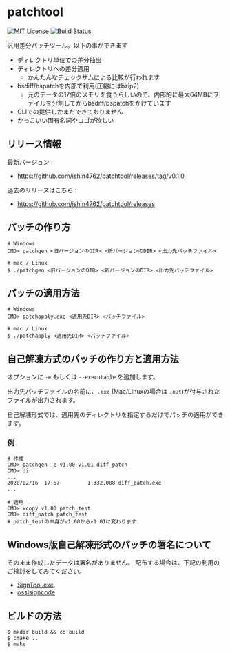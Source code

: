 # patchtool

[![MIT License](https://img.shields.io/badge/license-MIT-blue.svg)](LICENSE) [![Build Status](https://travis-ci.org/ishin4762/patchtool.svg?branch=master)](https://travis-ci.org/ishin4762/patchtool)

汎用差分パッチツール。以下の事ができます

* ディレクトリ単位での差分抽出
* ディレクトリへの差分適用
  * かんたんなチェックサムによる比較が行われます
* bsdiff/bspatchを内部で利用(圧縮にはbzip2)
  * 元のデータの17倍のメモリを食うらしいので、内部的に最大64MBにファイルを分割してからbsdiff/bspatchをかけています
* CLIでの提供しかまだできておりません
* かっこいい固有名詞やロゴが欲しい

## リリース情報
最新バージョン :
* https://github.com/ishin4762/patchtool/releases/tag/v0.1.0

過去のリリースはこちら :
* https://github.com/ishin4762/patchtool/releases

## パッチの作り方
```
# Windows
CMD> patchgen <旧バージョンのDIR> <新バージョンのDIR> <出力先パッチファイル>

# mac / Linux
$ ./patchgen <旧バージョンのDIR> <新バージョンのDIR> <出力先パッチファイル>
```

## パッチの適用方法
```
# Windows
CMD> patchapply.exe <適用先DIR> <パッチファイル>

# mac / Linux
$ ./patchapply <適用先DIR> <パッチファイル>
```

## 自己解凍方式のパッチの作り方と適用方法
オプションに `-e` もしくは `--executable` を追加します。

出力先パッチファイルの名前に、`.exe` (Mac/Linuxの場合は `.out`)が付与されたファイルが出力されます。

自己解凍形式では、適用先のディレクトリを指定するだけでパッチの適用ができます。

### 例
```
# 作成
CMD> patchgen -e v1.00 v1.01 diff_patch 
CMD> dir
...
2020/02/16  17:57         1,332,008 diff_patch.exe
...

# 適用
CMD> xcopy v1.00 patch_test
CMD> diff_patch patch_test
# patch_testの中身がv1.00からv1.01に変わります
```

## Windows版自己解凍形式のパッチの署名について
そのまま作成したデータは署名がありません。
配布する場合は、下記の利用のご検討をしてみてください。

* [SignTool.exe](https://docs.microsoft.com/ja-jp/dotnet/framework/tools/signtool-exe)
* [osslsigncode](https://github.com/mtrojnar/osslsigncode)

## ビルドの方法
```
$ mkdir build && cd build
$ cmake ..
$ make
```


